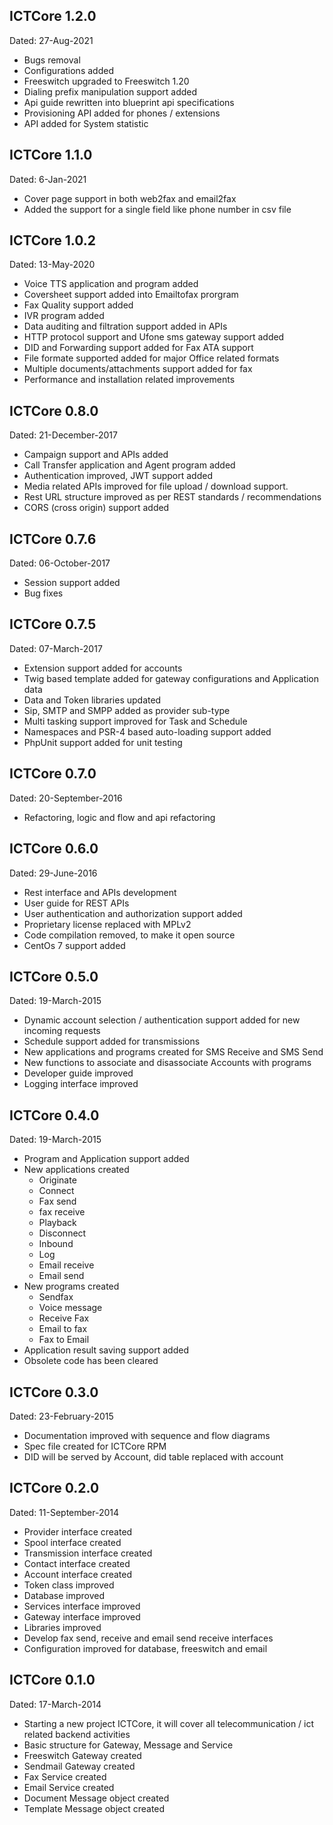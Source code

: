 ICTCore 1.2.0
-------------

Dated: 27-Aug-2021

* Bugs removal
* Configurations added
* Freeswitch upgraded to Freeswitch 1.20
* Dialing prefix manipulation support added
* Api guide rewritten into blueprint api specifications
* Provisioning API added for phones / extensions
* API added for System statistic


ICTCore 1.1.0
-------------

Dated: 6-Jan-2021

* Cover page support in both web2fax and email2fax
* Added the support for a single field like phone number in csv file

ICTCore 1.0.2
-------------

Dated: 13-May-2020

* Voice TTS application and program added
* Coversheet support added into Emailtofax prorgram
* Fax Quality support added
* IVR program added
* Data auditing and filtration support added in APIs
* HTTP protocol support and Ufone sms gateway support added
* DID and Forwarding support added for Fax ATA support
* File formate supported added for major Office related formats
* Multiple documents/attachments support added for fax
* Performance and installation related improvements

ICTCore 0.8.0
-------------

Dated: 21-December-2017

* Campaign support and APIs added
* Call Transfer application and Agent program added
* Authentication improved, JWT support added
* Media related APIs improved for file upload / download support.
* Rest URL structure improved as per REST standards / recommendations
* CORS (cross origin) support added

ICTCore 0.7.6
--------------

Dated: 06-October-2017

* Session support added
* Bug fixes

ICTCore 0.7.5
--------------

Dated: 07-March-2017

* Extension support added for accounts
* Twig based template added for gateway configurations and Application data
* Data and Token libraries updated
* Sip, SMTP and SMPP added as provider sub-type
* Multi tasking support improved for Task and Schedule
* Namespaces and PSR-4 based auto-loading support added
* PhpUnit support added for unit testing

ICTCore 0.7.0
--------------

Dated: 20-September-2016

* Refactoring, logic and flow and api refactoring

ICTCore 0.6.0
-------------

Dated: 29-June-2016

* Rest interface and APIs development
* User guide for REST APIs
* User authentication and authorization support added
* Proprietary license replaced with MPLv2
* Code compilation removed, to make it open source
* CentOs 7 support added

ICTCore 0.5.0
-------------

Dated: 19-March-2015

 * Dynamic account selection / authentication support added for new incoming requests
 * Schedule support added for transmissions
 * New applications and programs created for SMS Receive and SMS Send
 * New functions to associate and disassociate Accounts with programs
 * Developer guide improved
 * Logging interface improved

ICTCore 0.4.0
-------------

Dated: 19-March-2015

 * Program and Application support added
 * New applications created
   * Originate
   * Connect
   * Fax send
   * fax receive
   * Playback
   * Disconnect
   * Inbound
   * Log
   * Email receive 
   * Email send
 * New programs created
   * Sendfax
   * Voice message
   * Receive Fax
   * Email to fax
   * Fax to Email
 * Application result saving support added
 * Obsolete code has been cleared

  
ICTCore 0.3.0
-------------

Dated: 23-February-2015

 * Documentation improved with sequence and flow diagrams
 * Spec file created for ICTCore RPM
 * DID will be served by Account, did table replaced with account


ICTCore 0.2.0
-------------

Dated: 11-September-2014

 * Provider interface created
 * Spool interface created
 * Transmission interface created
 * Contact interface created
 * Account interface created
 * Token class improved
 * Database improved
 * Services interface improved
 * Gateway interface improved
 * Libraries improved
 * Develop fax send, receive and email send receive interfaces
 * Configuration improved for database, freeswitch and email


ICTCore 0.1.0
-------------

Dated: 17-March-2014

 * Starting a new project ICTCore, it will cover all telecommunication / ict related backend activities
 * Basic structure for Gateway, Message and Service
 * Freeswitch Gateway created
 * Sendmail Gateway created
 * Fax Service created
 * Email Service created
 * Document Message object created
 * Template Message object created

